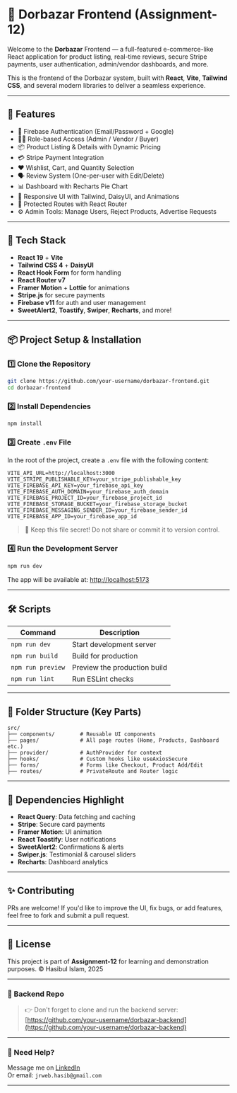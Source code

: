 
# 🛒 Dorbazar Frontend (Assignment-12)

Welcome to the **Dorbazar** Frontend — a full-featured e-commerce-like React application for product listing, real-time reviews, secure Stripe payments, user authentication, admin/vendor dashboards, and more.

This is the frontend of the Dorbazar system, built with **React**, **Vite**, **Tailwind CSS**, and several modern libraries to deliver a seamless experience.

---

## 🚀 Features

- 🔐 Firebase Authentication (Email/Password + Google)
- 🧑‍💼 Role-based Access (Admin / Vendor / Buyer)
- 📦 Product Listing & Details with Dynamic Pricing
- 💳 Stripe Payment Integration
- ❤️ Wishlist, Cart, and Quantity Selection
- 🗣 Review System (One-per-user with Edit/Delete)
- 📊 Dashboard with Recharts Pie Chart
- 🎨 Responsive UI with Tailwind, DaisyUI, and Animations
- 🧭 Protected Routes with React Router
- ⚙️ Admin Tools: Manage Users, Reject Products, Advertise Requests

---

## 🧰 Tech Stack

- **React 19** + **Vite**
- **Tailwind CSS 4** + **DaisyUI**
- **React Hook Form** for form handling
- **React Router v7**
- **Framer Motion** + **Lottie** for animations
- **Stripe.js** for secure payments
- **Firebase v11** for auth and user management
- **SweetAlert2**, **Toastify**, **Swiper**, **Recharts**, and more!

---

## 📦 Project Setup & Installation

### 1️⃣ Clone the Repository

```bash
git clone https://github.com/your-username/dorbazar-frontend.git
cd dorbazar-frontend
```

### 2️⃣ Install Dependencies

```bash
npm install
```

### 3️⃣ Create `.env` File

In the root of the project, create a `.env` file with the following content:

```env
VITE_API_URL=http://localhost:3000
VITE_STRIPE_PUBLISHABLE_KEY=your_stripe_publishable_key
VITE_FIREBASE_API_KEY=your_firebase_api_key
VITE_FIREBASE_AUTH_DOMAIN=your_firebase_auth_domain
VITE_FIREBASE_PROJECT_ID=your_firebase_project_id
VITE_FIREBASE_STORAGE_BUCKET=your_firebase_storage_bucket
VITE_FIREBASE_MESSAGING_SENDER_ID=your_firebase_sender_id
VITE_FIREBASE_APP_ID=your_firebase_app_id
```

> 🔐 Keep this file secret! Do not share or commit it to version control.

### 4️⃣ Run the Development Server

```bash
npm run dev
```

The app will be available at: [http://localhost:5173](http://localhost:5173)

---

## 🛠 Scripts

| Command        | Description                     |
|----------------|---------------------------------|
| `npm run dev`  | Start development server        |
| `npm run build`| Build for production            |
| `npm run preview` | Preview the production build |
| `npm run lint` | Run ESLint checks               |

---

## 📁 Folder Structure (Key Parts)

```
src/
├── components/        # Reusable UI components
├── pages/             # All page routes (Home, Products, Dashboard etc.)
├── provider/          # AuthProvider for context
├── hooks/             # Custom hooks like useAxiosSecure
├── forms/             # Forms like Checkout, Product Add/Edit
├── routes/            # PrivateRoute and Router logic
```

---

## 🧪 Dependencies Highlight

- **React Query**: Data fetching and caching
- **Stripe**: Secure card payments
- **Framer Motion**: UI animation
- **React Toastify**: User notifications
- **SweetAlert2**: Confirmations & alerts
- **Swiper.js**: Testimonial & carousel sliders
- **Recharts**: Dashboard analytics

---

## ✨ Contributing

PRs are welcome! If you'd like to improve the UI, fix bugs, or add features, feel free to fork and submit a pull request.

---

## 📄 License

This project is part of **Assignment-12** for learning and demonstration purposes. © Hasibul Islam, 2025

---

### 🔗 Backend Repo

> 👉 Don't forget to clone and run the backend server:  
> [https://github.com/your-username/dorbazar-backend](https://github.com/your-username/dorbazar-backend)

---

### 💬 Need Help?

Message me on [LinkedIn](https://www.linkedin.com/in/-hasibul-islam-/)  
Or email: `jrweb.hasib@gmail.com`

---

